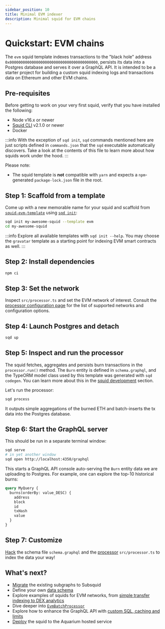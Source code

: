 ```yaml
---
sidebar_position: 10
title: Minimal EVM indexer
description: Minimal squid for EVM chains
---
```


# Quickstart: EVM chains

The `evm` squid template indexes transactions to the "black hole" address `0x0000000000000000000000000000000000000000`, persists its data into a Postgres database and serves it over a GraphQL API. It is intended to be a starter project for building a custom squid indexing logs and transactions data on Ethereum and other EVM chains.

## Pre-requisites

Before getting to work on your very first squid, verify that you have installed the following:

- Node v16.x or newer
- [Squid CLI](/firesquid/squid-cli/installation) v2.1.0 or newer
- Docker

:::info
With the exception of `sqd init`, `sqd` commands mentioned here are just scripts defined in `commands.json` that the `sqd` executable automatically discovers. Take a look at the contents of this file to learn more about how squids work under the hood.
:::

Please note:
- The squid template is **not** compatible with `yarn` and expects a `npm`-generated `package-lock.json` file in the root.

## Step 1: Scaffold from a template

Come up with a new memorable name for your squid and scaffold from [`squid-evm-template`](https://github.com/subsquid/squid-evm-template)
using [`sqd init`](/firesquid/squid-cli/init):

```bash
sqd init my-awesome-squid --template evm
cd my-awesome-squid
```

:::info
Explore all available templates with `sqd init --help`. You may choose the `gravatar` template as a starting point for indexing EVM smart contracts as well.
:::

##  Step 2: Install dependencies

```bash
npm ci
```

## Step 3: Set the network

Inspect `src/processor.ts` and set the EVM network of interest. Consult the [processor configuration page](/firesquid/evm-indexing/configuration) 
for the list of supported networks and configuration options.

## Step 4: Launch Postgres and detach

```bash
sqd up
```

## Step 5: Inspect and run the processor

The squid fetches, aggregates and persists burn transactions in the `processor.run()` method. The `Burn` entity is defined in `schema.graphql`, and the TypeORM model class used by this template was generated with `sqd codegen`. You can learn more about this in the [squid development](/firesquid/basics/squid-development) section.
 
Let's run the processor:
```bash
sqd process
```

It outputs simple aggregations of the burned ETH and batch-inserts the tx data into the Postgres database.

## Step 6: Start the GraphQL server

This should be run in a separate terminal window:
```bash
sqd serve
# in yet another window
sqd open http://localhost:4350/graphql
```

This starts a GraphQL API console auto-serving the `Burn` entity data we are uploading to Postgres. For example, one can explore the top-10 historical burns:

```graphql
query MyQuery {
  burns(orderBy: value_DESC) {
    address
    block
    id
    txHash
    value
  }
}
```

## Step 7: Customize

[Hack](/firesquid/basics/schema-file) the schema file `schema.graphql` and the [processor](/evm-indexing) `src/processor.ts` to index the data your way!

## What's next?

- [Migrate](/firesquid/migrate/migrate-subgraph) the existing subgraphs to Subsquid
- Define your own [data schema](/firesquid/basics/schema-file)
- Explore examples of squids for EVM networks, from [simple transfer indexing to DEX analytics](/firesquid/examples)
- Dive deeper into [`EvmBatchProcessor`](/firesquid/evm-indexing)
- Explore how to enhance the GraphQL API with [custom SQL, caching and limits](/firesquid/graphql-api)
- [Deploy](/firesquid/deploy-squid) the squid to the Aquarium hosted service
